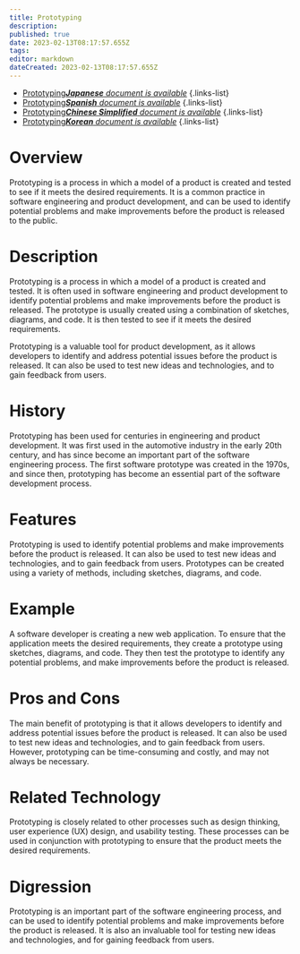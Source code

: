```yaml
---
title: Prototyping
description: 
published: true
date: 2023-02-13T08:17:57.655Z
tags: 
editor: markdown
dateCreated: 2023-02-13T08:17:57.655Z
---
```


- [Prototyping***Japanese** document is available*](/ja/Knowledge-base/Dictionary/prototyping)
{.links-list}
- [Prototyping***Spanish** document is available*](/es/Knowledge-base/Dictionary/prototyping)
{.links-list}
- [Prototyping***Chinese Simplified** document is available*](/zh/Knowledge-base/Dictionary/prototyping)
{.links-list}
- [Prototyping***Korean** document is available*](/ko/Knowledge-base/Dictionary/prototyping)
{.links-list}


# Overview
Prototyping is a process in which a model of a product is created and tested to see if it meets the desired requirements. It is a common practice in software engineering and product development, and can be used to identify potential problems and make improvements before the product is released to the public.

# Description
Prototyping is a process in which a model of a product is created and tested. It is often used in software engineering and product development to identify potential problems and make improvements before the product is released. The prototype is usually created using a combination of sketches, diagrams, and code. It is then tested to see if it meets the desired requirements.

Prototyping is a valuable tool for product development, as it allows developers to identify and address potential issues before the product is released. It can also be used to test new ideas and technologies, and to gain feedback from users.

# History
Prototyping has been used for centuries in engineering and product development. It was first used in the automotive industry in the early 20th century, and has since become an important part of the software engineering process. The first software prototype was created in the 1970s, and since then, prototyping has become an essential part of the software development process.

# Features
Prototyping is used to identify potential problems and make improvements before the product is released. It can also be used to test new ideas and technologies, and to gain feedback from users. Prototypes can be created using a variety of methods, including sketches, diagrams, and code.

# Example
A software developer is creating a new web application. To ensure that the application meets the desired requirements, they create a prototype using sketches, diagrams, and code. They then test the prototype to identify any potential problems, and make improvements before the product is released.

# Pros and Cons
The main benefit of prototyping is that it allows developers to identify and address potential issues before the product is released. It can also be used to test new ideas and technologies, and to gain feedback from users. However, prototyping can be time-consuming and costly, and may not always be necessary.

# Related Technology
Prototyping is closely related to other processes such as design thinking, user experience (UX) design, and usability testing. These processes can be used in conjunction with prototyping to ensure that the product meets the desired requirements.

# Digression
Prototyping is an important part of the software engineering process, and can be used to identify potential problems and make improvements before the product is released. It is also an invaluable tool for testing new ideas and technologies, and for gaining feedback from users.